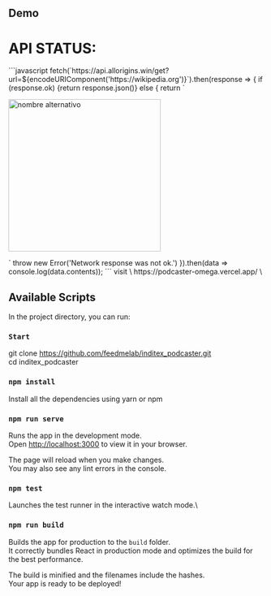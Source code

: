 ## Demo
<h1>API STATUS:</h1>
```javascript
fetch(`https://api.allorigins.win/get?url=${encodeURIComponent('https://wikipedia.org')}`).then(response => {
    if (response.ok) {return response.json()}
    else { return `<p align="left">
                    <img src="status.png" width="300px" alt="nombre alternativo"/>
                  </p>`
    throw new Error('Network response was not ok.')
  }).then(data => console.log(data.contents));
```
visit \
https://podcaster-omega.vercel.app/ \

## Available Scripts

In the project directory, you can run:

### `Start`

git clone https://github.com/feedmelab/inditex_podcaster.git \
cd inditex_podcaster

### `npm install`

Install all the dependencies using yarn or npm

### `npm run serve`

Runs the app in the development mode.\
Open [http://localhost:3000](http://localhost:3000) to view it in your browser.

The page will reload when you make changes.\
You may also see any lint errors in the console.

### `npm test`

Launches the test runner in the interactive watch mode.\

### `npm run build`

Builds the app for production to the `build` folder.\
It correctly bundles React in production mode and optimizes the build for the best performance.

The build is minified and the filenames include the hashes.\
Your app is ready to be deployed!
